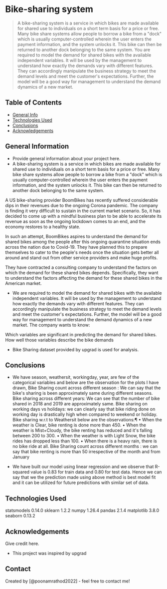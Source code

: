 # Bike-sharing system
> A bike-sharing system is a service in which bikes are made available for shared use to individuals on a short term basis for a price or free. Many bike share systems allow people to borrow a bike from a "dock" which is usually computer-controlled wherein the user enters the payment information, and the system unlocks it. This bike can then be returned to another dock belonging to the same system.
You are required to model the
 demand for shared bikes with the available independent variables. It will be used by the management to understand how exactly the demands vary with different features. They can accordingly manipulate the business strategy to meet the demand levels and meet the customer's expectations. Further, the model will be a good way for management to understand the demand dynamics of a new market. 


## Table of Contents
* [General Info](#general-information)
* [Technologies Used](#technologies-used)
* [Conclusions](#conclusions)
* [Acknowledgements](#acknowledgements)

<!-- You can include any other section that is pertinent to your problem -->

## General Information
- Provide general information about your project here.
- A bike-sharing system is a service in which bikes are made available for shared use to individuals on a short term basis for a price or free. Many bike share systems allow people to borrow a bike from a "dock" which is usually computer-controlled wherein the user enters the payment information, and the system unlocks it. This bike can then be returned to another dock belonging to the same system.


A US bike-sharing provider BoomBikes has recently suffered considerable dips in their revenues due to the ongoing Corona pandemic. The company is finding it very difficult to sustain in the current market scenario. So, it has decided to come up with a mindful business plan to be able to accelerate its revenue as soon as the ongoing lockdown comes to an end, and the economy restores to a healthy state. 


In such an attempt, BoomBikes aspires to understand the demand for shared bikes among the people after this ongoing quarantine situation ends across the nation due to Covid-19. They have planned this to prepare themselves to cater to the people's needs once the situation gets better all around and stand out from other service providers and make huge profits.


They have contracted a consulting company to understand the factors on which the demand for these shared bikes depends. Specifically, they want to understand the factors affecting the demand for these shared bikes in the American market. 

- We are required to model the demand for shared bikes with the available independent variables. It will be used by the management to understand how exactly the demands vary with different features. They can accordingly manipulate the business strategy to meet the demand levels and meet the customer's expectations. Further, the model will be a good way for management to understand the demand dynamics of a new market. 
The company wants to know:

Which variables are significant in predicting the demand for shared bikes.
How well those variables describe the bike demands

- Bike Sharing dataset provided by upgrad is used for analysis.

<!-- You don't have to answer all the questions - just the ones relevant to your project. -->

## Conclusions
- We have season, weathersit, workingday, year, are few of the categorical variables and below are the observation for the plots I have drawn,
	Bike Sharing count across different season : We can say that the bike's sharing is been approximately same during different seasons.
	Bike sharing across different years: We can see that the number of bike shared in 2018 and 2019 are approximately same.
	Bike sharing on working days vs holidays: we can clearly say that bike riding done on working day is drastically high when compared to weekend or holiday.
	Bike sharing w.r.t to Weathersit below are the observations:¶
	•	When the weather is Clear, bike renting is done more than 450.
	•	When the weather is Mist+Cloudy, the bike renting has reduced and it's falling between 200 to 300.
	•	When the weather is with Light Snow, the bike rides has dropped less than 100.
	•	When there is a heavy rain, there is no bike ride at all.
Bike Sharing count across different months : we can say that bike renting is more than 50 irrespective of the month and from January

- We have built our model using linear regression and we observe that R-squared value is 0.83 for train data and 0.80 for test data. Hence we can say that we the prediction made using above method is best model fit and it can be utilized for future predictions with similar set of data.

<!-- You don't have to answer all the questions - just the ones relevant to your project. -->


## Technologies Used
statsmodels 0.14.0
sklearn 1.2.2
numpy 1.26.4
pandas 2.1.4
matplotlib 3.8.0
seaborn 0.13.2

<!-- As the libraries versions keep on changing, it is recommended to mention the version of library used in this project -->

## Acknowledgements
Give credit here.
- This project was inspired by upgrad

## Contact
Created by [@poonamrathod2022] - feel free to contact me!


<!-- ## License -->
<!-- This project is open source and available for access.
